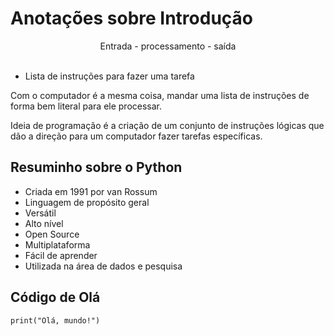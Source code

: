 # Anotações sobre Introdução 

<center> Entrada - processamento - saída </center> <br>

- Lista de instruções para fazer uma tarefa

Com o computador é a mesma coisa, mandar uma lista de instruções de forma bem literal para ele processar.

Ideia de programação é a criação de um conjunto de instruções lógicas que dão a direção para um computador fazer tarefas específicas.

## Resuminho sobre o Python

- Criada em 1991 por van Rossum
- Linguagem de propósito geral
- Versátil 
- Alto nível
- Open Source
- Multiplataforma
- Fácil de aprender
- Utilizada na área de dados e pesquisa 

## Código de Olá 

````print("Olá, mundo!")````

